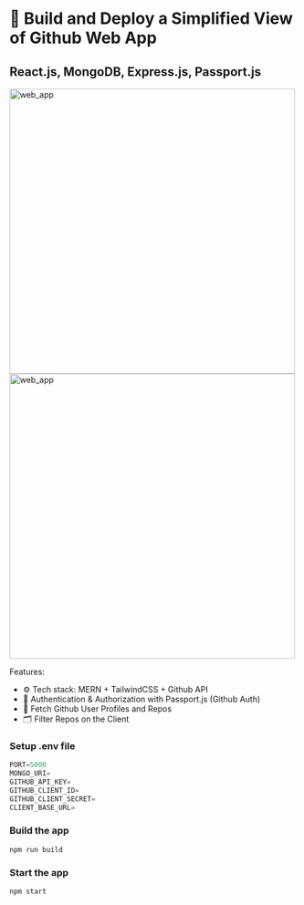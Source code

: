 # 🚀 Build and Deploy a Simplified View of Github Web App  
## React.js, MongoDB, Express.js, Passport.js

<img src="https://github.com/user-attachments/assets/935aae82-3f2d-420a-97ad-436dec985d68" alt="web_app" width=500>

<img src="https://github.com/user-attachments/assets/e2bbb20e-9e70-41c8-a508-3e23bf908bae" alt="web_app" width=500>


Features:

-   ⚙️ Tech stack: MERN + TailwindCSS + Github API
-   🔑 Authentication & Authorization with Passport.js (Github Auth)
-   🚥 Fetch Github User Profiles and Repos
-   🗂 Filter Repos on the Client
  

### Setup .env file
```js
PORT=5000
MONGO_URI=
GITHUB_API_KEY=
GITHUB_CLIENT_ID=
GITHUB_CLIENT_SECRET=
CLIENT_BASE_URL=
```

### Build the app

```shell
npm run build
```

### Start the app

```shell
npm start
```
